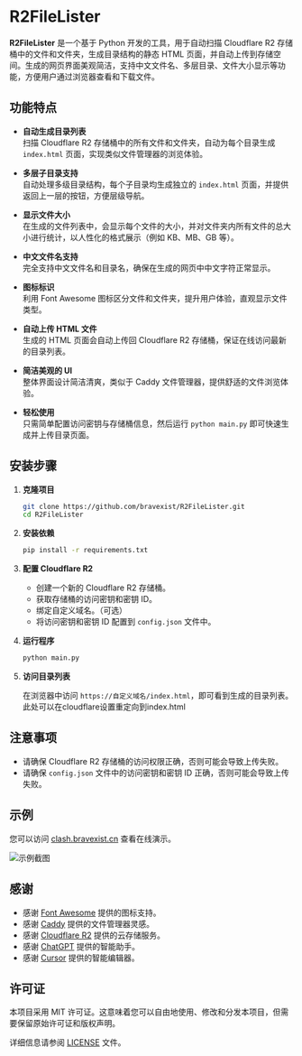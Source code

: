 # R2FileLister

**R2FileLister** 是一个基于 Python 开发的工具，用于自动扫描 Cloudflare R2 存储桶中的文件和文件夹，生成目录结构的静态 HTML 页面，并自动上传到存储空间。生成的网页界面美观简洁，支持中文文件名、多层目录、文件大小显示等功能，方便用户通过浏览器查看和下载文件。


## 功能特点

- **自动生成目录列表**  
  扫描 Cloudflare R2 存储桶中的所有文件和文件夹，自动为每个目录生成 `index.html` 页面，实现类似文件管理器的浏览体验。

- **多层子目录支持**  
  自动处理多级目录结构，每个子目录均生成独立的 `index.html` 页面，并提供返回上一层的按钮，方便层级导航。

- **显示文件大小**  
  在生成的文件列表中，会显示每个文件的大小，并对文件夹内所有文件的总大小进行统计，以人性化的格式展示（例如 KB、MB、GB 等）。

- **中文文件名支持**  
  完全支持中文文件名和目录名，确保在生成的网页中中文字符正常显示。

- **图标标识**  
  利用 Font Awesome 图标区分文件和文件夹，提升用户体验，直观显示文件类型。

- **自动上传 HTML 文件**  
  生成的 HTML 页面会自动上传回 Cloudflare R2 存储桶，保证在线访问最新的目录列表。

- **简洁美观的 UI**  
  整体界面设计简洁清爽，类似于 Caddy 文件管理器，提供舒适的文件浏览体验。

- **轻松使用**  
  只需简单配置访问密钥与存储桶信息，然后运行 `python main.py` 即可快速生成并上传目录页面。

## 安装步骤

1. **克隆项目**

   ```bash
   git clone https://github.com/bravexist/R2FileLister.git
   cd R2FileLister
   ```

2. **安装依赖**

   ```bash
   pip install -r requirements.txt
   ```

3. **配置 Cloudflare R2**

   - 创建一个新的 Cloudflare R2 存储桶。
   - 获取存储桶的访问密钥和密钥 ID。
   - 绑定自定义域名。（可选）
   - 将访问密钥和密钥 ID 配置到 `config.json` 文件中。

4. **运行程序**

   ```bash
   python main.py
   ```

5. **访问目录列表**

   在浏览器中访问 `https://自定义域名/index.html`，即可看到生成的目录列表。此处可以在cloudflare设置重定向到index.html


## 注意事项

- 请确保 Cloudflare R2 存储桶的访问权限正确，否则可能会导致上传失败。
- 请确保 `config.json` 文件中的访问密钥和密钥 ID 正确，否则可能会导致上传失败。

## 示例

您可以访问 [clash.bravexist.cn](https://clash.bravexist.cn) 查看在线演示。

![示例截图](https://img.bravexist.cn/2025/02/05/06f5ebabeeacc69fd08f6dc5e4b1b192.png)

## 感谢

- 感谢 [Font Awesome](https://fontawesome.com/) 提供的图标支持。
- 感谢 [Caddy](https://caddyserver.com/) 提供的文件管理器灵感。
- 感谢 [Cloudflare R2](https://www.cloudflare.com/r2/) 提供的云存储服务。
- 感谢 [ChatGPT](https://chatgpt.com/) 提供的智能助手。
- 感谢 [Cursor](https://cursor.sh/) 提供的智能编辑器。

## 许可证

本项目采用 MIT 许可证。这意味着您可以自由地使用、修改和分发本项目，但需要保留原始许可证和版权声明。

详细信息请参阅 [LICENSE](LICENSE) 文件。
